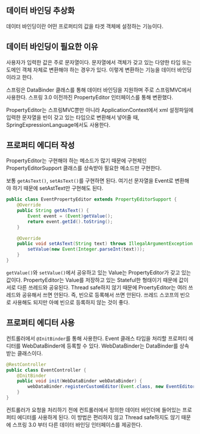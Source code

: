 ## 데이터 바인딩 추상화

데이터 바인딩이란 어떤 프로퍼티의 값을 타겟 객체에 설정하는 기능이다. 



## 데이터 바인딩이 필요한 이유

사용자가 입력한 값은 주로 문자열이다. 문자열에서 객체가 갖고 있는 다양한 타입 또는 도메인 객체 자체로 변환해야 하는 경우가 있다. 이렇게 변환하는 기능을 데이터 바인딩이라고 한다.

스프링은 DataBinder 클래스를 통해 데이터 바인딩을 지원하며 주로 스프링MVC에서 사용한다. 스프링 3.0 이전까진 PropertyEditor 인터페이스를 통해 변환했다.

PropertyEditor는 스프링MVC뿐만 아니라 ApplicationContext에서 xml 설정파일에 입력한 문자열을 빈이 갖고 있는 타입으로 변환해서 넣어줄 때, SpringExpressionLanguage에서도 사용한다.



## 프로퍼티 에디터 작성

PropertyEditor는 구현해야 하는 메소드가 많기 때문에 구현체인 PropertyEditorSupport 클래스를 상속받아 필요한 메소드만 구현한다.

보통 `getAsText()`, `setAsText()`를 구현하면 된다. 여기선 문자열을 Event로 변환해야 하기 때문에 setAstText만 구현해도 된다.

```java
public class EventPropertyEditor extends PropertyEditorSupport {
    @Override
    public String getAsText() {
        Event event = (Event)getValue();
        return event.getId().toString();
    }
    
    @Override
    public void setAsText(String text) throws IllegalArgumentException {
        setValue(new Event(Integer.parseInt(text)));
    }
}
```

`getValue()`와 `setValue()`에서 공유하고 있는 Value는 PropertyEditor가 갖고 있는 값이다. PropertyEditor는 Value를 저장하고 있는 Stateful한 형태이기 때문에 값이 서로 다른 쓰레드와 공유된다. Thread safe하지 않기 때문에 ProertyEditor는 여러 쓰레드와 공유해서 쓰면 안된다. 즉, 빈으로 등록해서 쓰면 안된다. 쓰레드 스코프의 빈으로 사용해도 되지만 아예 빈으로 등록하지 않는 것이 좋다.



## 프로퍼티 에디터 사용

컨트롤러에서 `@InitBinder`를 통해 사용한다. Event 클래스 타입을 처리할 프로퍼티 에디터를 WebDataBinder에 등록할 수 있다. WebDataBinder는 DataBinder를 상속받는 클래스이다.

```java
@RestController
public class EventController {
    @InitBinder
    public void init(WebDataBinder webDataBinder) {
        webDataBinder.registerCustomEditor(Event.class, new EventEditor());
    }
}
```

컨트롤러가 요청을 처리하기 전에 컨트롤러에서 정의한 데이터 바인더에 들어있는 프로퍼티 에디터를 사용하게 된다. 이 방법은 편리하지 않고 Thread safe하지도 않기 때문에 스프링 3.0 부터 다른 데이터 바인딩 인터페이스를 제공한다.